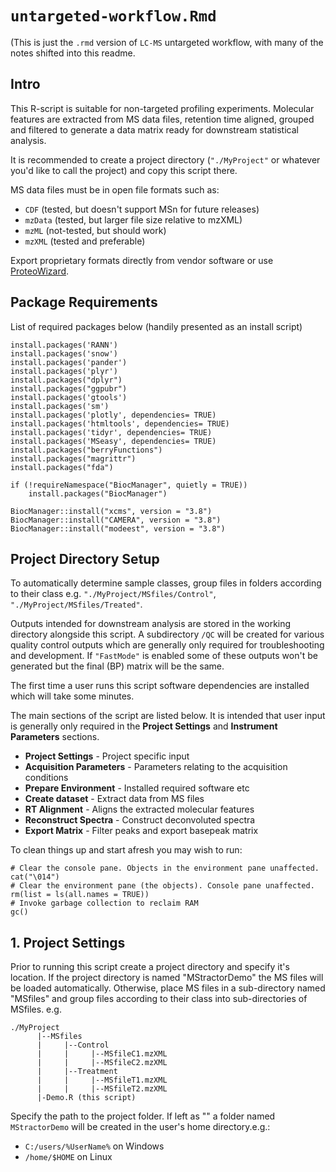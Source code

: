 # `untargeted-workflow.Rmd`

(This is just the `.rmd` version of `LC-MS` untargeted workflow, with many of the notes shifted into this readme.

## Intro

This R-script is suitable for non-targeted profiling experiments. Molecular features are extracted from MS data files, retention time aligned, grouped and filtered to generate a data matrix ready for downstream statistical analysis.

It is recommended to create a project directory (`"./MyProject"` or whatever you'd like to call the project) and copy this script there.

MS data files must be in open file formats such as:
  - `CDF` (tested, but doesn't support MSn for future releases)
  - `mzData` (tested, but larger file size relative to mzXML)
  - `mzML` (not-tested, but should work)
  - `mzXML` (tested and preferable)

Export proprietary formats directly from vendor software or use [ProteoWizard](http://proteowizard.sourceforge.net/index.shtml).


## Package Requirements
List of required packages below (handily presented as an install script)

```
install.packages('RANN')
install.packages('snow')
install.packages('pander')
install.packages('plyr')
install.packages("dplyr")
install.packages("ggpubr")
install.packages('gtools')
install.packages('sm')
install.packages('plotly', dependencies= TRUE)
install.packages('htmltools', dependencies= TRUE)
install.packages('tidyr', dependencies= TRUE)
install.packages('MSeasy', dependencies= TRUE)
install.packages("berryFunctions")
install.packages("magrittr")
install.packages("fda")

if (!requireNamespace("BiocManager", quietly = TRUE))
    install.packages("BiocManager")

BiocManager::install("xcms", version = "3.8")
BiocManager::install("CAMERA", version = "3.8")
BiocManager::install("modeest", version = "3.8")
```

## Project Directory Setup

To automatically determine sample classes, group files in folders according to their class e.g. `"./MyProject/MSfiles/Control"`, `"./MyProject/MSfiles/Treated"`.

Outputs intended for downstream analysis are stored in the working directory alongside this script. A subdirectory `/QC` will be created for various quality control outputs which are generally only required for troubleshooting and development. If `"FastMode"` is enabled some of these outputs won't be generated but the final (BP) matrix will be the same.

The first time a user runs this script software dependencies are installed
which will take some minutes.

The main sections of the script are listed below. It is intended that user
input is generally only required in the **Project Settings** and
**Instrument Parameters** sections.

* **Project Settings** - Project specific input
* **Acquisition Parameters** - Parameters relating to the acquisition conditions
* **Prepare Environment** - Installed required software etc
* **Create dataset** - Extract data from MS files
* **RT Alignment** - Aligns the extracted molecular features
* **Reconstruct Spectra** - Construct deconvoluted spectra
* **Export Matrix** - Filter peaks and export basepeak matrix

To clean things up and start afresh you may wish to run:

```
# Clear the console pane. Objects in the environment pane unaffected.
cat("\014")
# Clear the environment pane (the objects). Console pane unaffected.
rm(list = ls(all.names = TRUE))
# Invoke garbage collection to reclaim RAM
gc()
```

## 1. Project Settings
Prior to running this script create a project directory and specify it's
location. If the project directory is named "MStractorDemo" the MS files will
be loaded automatically. Otherwise, place MS files in a sub-directory named
"MSfiles" and group files according to their class into sub-directories of
MSfiles.
e.g.
```
./MyProject
      |--MSfiles
      |     |--Control
      |     |     |--MSfileC1.mzXML
      |     |     |--MSfileC2.mzXML
      |     |--Treatment
      |     |     |--MSfileT1.mzXML
      |     |     |--MSfileT2.mzXML
      |-Demo.R (this script)
```

Specify the path to the project folder. If left as "" a folder named
`MStractorDemo` will be created in the user's home directory.e.g.:
* `C:/users/%UserName%` on Windows
* `/home/$HOME` on Linux
